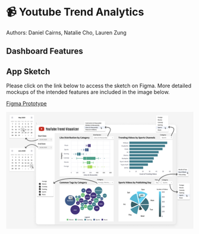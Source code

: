 # 📹 Youtube Trend Analytics

Authors: Daniel Cairns, Natalie Cho, Lauren Zung

## Dashboard Features


## App Sketch

Please click on the link below to access the sketch on Figma. More detailed mockups of the intended features are included in the image below.

[Figma Prototype](https://www.figma.com/proto/33iTnABTUz3DOoFkYiHiHU/Dashboard?node-id=1%3A2&scaling=scale-down&page-id=0%3A1&starting-point-node-id=1%3A2)

![Mockup](img/mockup.png)